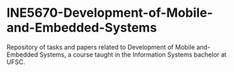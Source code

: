 # INE5670-Development-of-Mobile-and-Embedded-Systems
Repository of tasks and papers related to Development of Mobile and-Embedded Systems, a course taught in the Information Systems bachelor at UFSC. 
